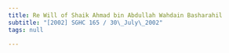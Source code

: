 ```yaml
---
title: Re Will of Shaik Ahmad bin Abdullah Wahdain Basharahil
subtitle: "[2002] SGHC 165 / 30\_July\_2002"
tags: null

---
```


